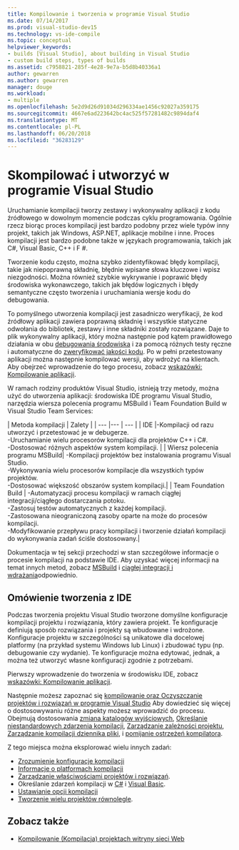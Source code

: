 ```yaml
---
title: Kompilowanie i tworzenia w programie Visual Studio
ms.date: 07/14/2017
ms.prod: visual-studio-dev15
ms.technology: vs-ide-compile
ms.topic: conceptual
helpviewer_keywords:
- builds [Visual Studio], about building in Visual Studio
- custom build steps, types of builds
ms.assetid: c7958821-285f-4e28-9e7a-b5d8b40336a1
author: gewarren
ms.author: gewarren
manager: douge
ms.workload:
- multiple
ms.openlocfilehash: 5e2d9d26d91034d296334ae1456c92027a359175
ms.sourcegitcommit: 4667e6ad223642bc4ac525f57281482c9894daf4
ms.translationtype: MT
ms.contentlocale: pl-PL
ms.lasthandoff: 06/20/2018
ms.locfileid: "36283129"
---
```

# <a name="compile-and-build-in-visual-studio"></a>Skompilować i utworzyć w programie Visual Studio

Uruchamianie kompilacji tworzy zestawy i wykonywalny aplikacji z kodu źródłowego w dowolnym momencie podczas cyklu programowania. Ogólnie rzecz biorąc proces kompilacji jest bardzo podobny przez wiele typów inny projekt, takich jak Windows, ASP.NET, aplikacje mobilne i inne. Proces kompilacji jest bardzo podobne także w językach programowania, takich jak C#, Visual Basic, C++ i F #.

Tworzenie kodu często, można szybko zidentyfikować błędy kompilacji, takie jak niepoprawną składnię, błędnie wpisane słowa kluczowe i wpisz niezgodności. Można również szybkie wykrywanie i poprawić błędy środowiska wykonawczego, takich jak błędów logicznych i błędy semantyczne często tworzenia i uruchamiania wersje kodu do debugowania.

To pomyślnego utworzenia kompilacji jest zasadniczo weryfikacji, że kod źródłowy aplikacji zawiera poprawną składnię i wszystkie statyczne odwołania do bibliotek, zestawy i inne składniki zostały rozwiązane. Daje to plik wykonywalny aplikacji, który można następnie pod kątem prawidłowego działania w obu [debugowania środowiska](../debugger/index.md) i za pomocą różnych testy ręczne i automatyczne do [zweryfikować jakości kodu](../test/improve-code-quality.md). Po w pełni przetestowany aplikacji można następnie kompilować wersji, aby wdrożyć na klientach. Aby obejrzeć wprowadzenie do tego procesu, zobacz [wskazówki: Kompilowanie aplikacji](../ide/walkthrough-building-an-application.md).

W ramach rodziny produktów Visual Studio, istnieją trzy metody, można użyć do utworzenia aplikacji: środowiska IDE programu Visual Studio, narzędzia wiersza polecenia programu MSBuild i Team Foundation Build w Visual Studio Team Services:

| Metoda kompilacji | Zalety |
| --- |--- | --- |
| IDE |-Kompilacji od razu utworzyć i przetestować je w debugerze.<br />-Uruchamianie wielu procesorów kompilacji dla projektów C++ i C#.<br />-Dostosować różnych aspektów system kompilacji. |
| Wiersz polecenia programu MSBuild| -Kompilacji projektów bez instalowania programu Visual Studio.<br />-Wykonywania wielu procesorów kompilacje dla wszystkich typów projektów.<br />-Dostosować większość obszarów system kompilacji.|
| Team Foundation Build | -Automatyzacji procesu kompilacji w ramach ciągłej integracji/ciągłego dostarczania potoku.<br />-Zastosuj testów automatycznych z każdej kompilacji.<br />-Zastosowana nieograniczoną zasoby oparte na może do procesów kompilacji.<br />-Modyfikowanie przepływu pracy kompilacji i tworzenie działań kompilacji do wykonywania zadań ściśle dostosowany.|

Dokumentacja w tej sekcji przechodzi w stan szczegółowe informacje o procesie kompilacji na podstawie IDE. Aby uzyskać więcej informacji na temat innych metod, zobacz [MSBuild](../msbuild/msbuild.md) i [ciągłej integracji i wdrażania](/vsts/pipelines/index?view=vsts)odpowiednio.

## <a name="overview-of-building-from-the-ide"></a>Omówienie tworzenia z IDE

Podczas tworzenia projektu Visual Studio tworzone domyślne konfiguracje kompilacji projektu i rozwiązania, który zawiera projekt.  Te konfiguracje definiują sposób rozwiązania i projekty są wbudowane i wdrożone. Konfiguracje projektu w szczególności są unikatowe dla docelowej platformy (na przykład systemu Windows lub Linux) i zbudować typu (np. debugowanie czy wydanie). Te konfiguracje można edytować, jednak, a można też utworzyć własne konfiguracji zgodnie z potrzebami.

Pierwszy wprowadzenie do tworzenia w środowisku IDE, zobacz [wskazówki: Kompilowanie aplikacji](walkthrough-building-an-application.md).

Następnie możesz zapoznać się [kompilowanie oraz Oczyszczanie projektów i rozwiązań w programie Visual Studio](building-and-cleaning-projects-and-solutions-in-visual-studio.md) Aby dowiedzieć się więcej o dostosowywaniu różne aspekty możesz wprowadzić do procesu. Obejmują dostosowania [zmiana katalogów wyjściowych](how-to-change-the-build-output-directory.md), [Określanie niestandardowych zdarzenia kompilacji](specifying-custom-build-events-in-visual-studio.md), [Zarządzanie zależności projektu](how-to-create-and-remove-project-dependencies.md), [Zarządzanie kompilacji dziennika pliki](how-to-view-save-and-configure-build-log-files.md), i [pomijanie ostrzeżeń kompilatora](how-to-suppress-compiler-warnings.md).

Z tego miejsca można eksplorować wielu innych zadań:
- [Zrozumienie konfiguracje kompilacji](understanding-build-configurations.md)
- [Informacje o platformach kompilacji](understanding-build-platforms.md)
- [Zarządzanie właściwościami projektów i rozwiązań](managing-project-and-solution-properties.md).
- Określanie zdarzeń kompilacji w [C#](how-to-specify-build-events-csharp.md) i [Visual Basic](how-to-specify-build-events-visual-basic.md).
- [Ustawianie opcji kompilacji](reference/options-dialog-box-projects-and-solutions-build-and-run.md)
- [Tworzenie wielu projektów równolegle](../msbuild/building-multiple-projects-in-parallel-with-msbuild.md).

## <a name="see-also"></a>Zobacz także

- [Kompilowanie (Kompilacja) projektach witryny sieci Web](http://msdn.microsoft.com/Library/a9cbb88c-8fff-4c67-848b-98fbfd823193)